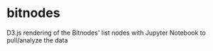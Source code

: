 # bitnodes
D3.js rendering of the Bitnodes' list nodes with Jupyter Notebook to pull/analyze the data
